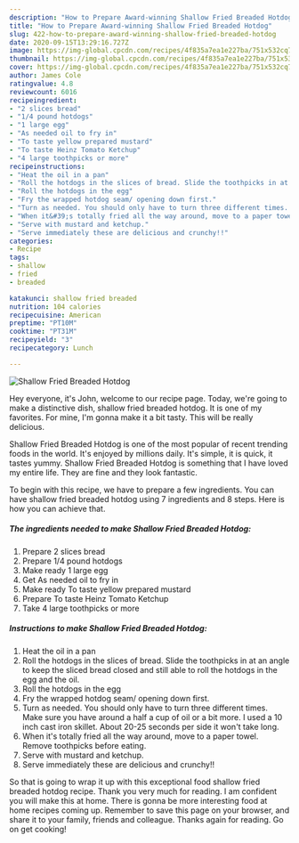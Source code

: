 ```yaml
---
description: "How to Prepare Award-winning Shallow Fried Breaded Hotdog"
title: "How to Prepare Award-winning Shallow Fried Breaded Hotdog"
slug: 422-how-to-prepare-award-winning-shallow-fried-breaded-hotdog
date: 2020-09-15T13:29:16.727Z
image: https://img-global.cpcdn.com/recipes/4f835a7ea1e227ba/751x532cq70/shallow-fried-breaded-hotdog-recipe-main-photo.jpg
thumbnail: https://img-global.cpcdn.com/recipes/4f835a7ea1e227ba/751x532cq70/shallow-fried-breaded-hotdog-recipe-main-photo.jpg
cover: https://img-global.cpcdn.com/recipes/4f835a7ea1e227ba/751x532cq70/shallow-fried-breaded-hotdog-recipe-main-photo.jpg
author: James Cole
ratingvalue: 4.8
reviewcount: 6016
recipeingredient:
- "2 slices bread"
- "1/4 pound hotdogs"
- "1 large egg"
- "As needed oil to fry in"
- "To taste yellow prepared mustard"
- "To taste Heinz Tomato Ketchup"
- "4 large toothpicks or more"
recipeinstructions:
- "Heat the oil in a pan"
- "Roll the hotdogs in the slices of bread. Slide the toothpicks in at an angle to keep the sliced bread closed and still able to roll the hotdogs in the egg and the oil."
- "Roll the hotdogs in the egg"
- "Fry the wrapped hotdog seam/ opening down first."
- "Turn as needed. You should only have to turn three different times. Make sure you have around a half a cup of oil or a bit more. I used a 10 inch cast iron skillet. About 20-25 seconds per side it won&#39;t take long."
- "When it&#39;s totally fried all the way around, move to a paper towel. Remove toothpicks before eating."
- "Serve with mustard and ketchup."
- "Serve immediately these are delicious and crunchy!!"
categories:
- Recipe
tags:
- shallow
- fried
- breaded

katakunci: shallow fried breaded 
nutrition: 104 calories
recipecuisine: American
preptime: "PT10M"
cooktime: "PT31M"
recipeyield: "3"
recipecategory: Lunch

---
```



![Shallow Fried Breaded Hotdog](https://img-global.cpcdn.com/recipes/4f835a7ea1e227ba/751x532cq70/shallow-fried-breaded-hotdog-recipe-main-photo.jpg)

Hey everyone, it's John, welcome to our recipe page. Today, we're going to make a distinctive dish, shallow fried breaded hotdog. It is one of my favorites. For mine, I'm gonna make it a bit tasty. This will be really delicious.



Shallow Fried Breaded Hotdog is one of the most popular of recent trending foods in the world. It's enjoyed by millions daily. It's simple, it is quick, it tastes yummy. Shallow Fried Breaded Hotdog is something that I have loved my entire life. They are fine and they look fantastic.


To begin with this recipe, we have to prepare a few ingredients. You can have shallow fried breaded hotdog using 7 ingredients and 8 steps. Here is how you can achieve that.

<!--inarticleads1-->

##### The ingredients needed to make Shallow Fried Breaded Hotdog:

1. Prepare 2 slices bread
1. Prepare 1/4 pound hotdogs
1. Make ready 1 large egg
1. Get As needed oil to fry in
1. Make ready To taste yellow prepared mustard
1. Prepare To taste Heinz Tomato Ketchup
1. Take 4 large toothpicks or more




<!--inarticleads2-->

##### Instructions to make Shallow Fried Breaded Hotdog:

1. Heat the oil in a pan
1. Roll the hotdogs in the slices of bread. Slide the toothpicks in at an angle to keep the sliced bread closed and still able to roll the hotdogs in the egg and the oil.
1. Roll the hotdogs in the egg
1. Fry the wrapped hotdog seam/ opening down first.
1. Turn as needed. You should only have to turn three different times. Make sure you have around a half a cup of oil or a bit more. I used a 10 inch cast iron skillet. About 20-25 seconds per side it won&#39;t take long.
1. When it&#39;s totally fried all the way around, move to a paper towel. Remove toothpicks before eating.
1. Serve with mustard and ketchup.
1. Serve immediately these are delicious and crunchy!!




So that is going to wrap it up with this exceptional food shallow fried breaded hotdog recipe. Thank you very much for reading. I am confident you will make this at home. There is gonna be more interesting food at home recipes coming up. Remember to save this page on your browser, and share it to your family, friends and colleague. Thanks again for reading. Go on get cooking!

